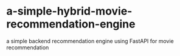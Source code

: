 # a-simple-hybrid-movie-recommendation-engine
 a simple backend recommendation engine using FastAPI for movie recommendation
